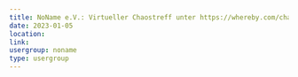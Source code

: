 ```yaml
---
title: NoName e.V.: Virtueller Chaostreff unter https://whereby.com/chaos-hd?roundedCornersOff
date: 2023-01-05
location: 
link: 
usergroup: noname
type: usergroup
---
```

